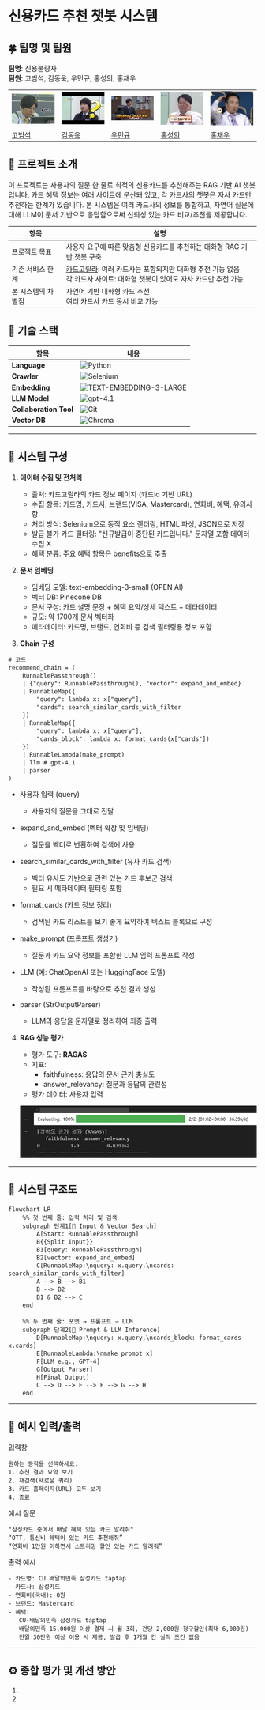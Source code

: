 # 신용카드 추천 챗봇 시스템

## 🍀 팀명 및 팀원

**팀명**: 신용불량자  
**팀원**: 고범석, 김동욱, 우민규, 홍성의, 홍채우

<table>
  <tr>
    <td><img src="./figure/profile_범석.png" width="250"/></td>
    <td><img src="./figure/profile_동욱.png" width="250"/></td>
    <td><img src="./figure/profile_민규.png" width="250"/></td>
    <td><img src="./figure/profile_성의.png" width="250"/></td>
    <td><img src="./figure/profile_채우.jpg" width="250"/></td>
  </tr>
  <tr>
    <td><a href="https://github.com/qjazk0000">고범석</a></td>
    <td><a href="https://github.com/boogiewooki02">김동욱</a></td>
    <td><a href="https://github.com/mingyu-oo">우민규</a></td>
    <td><a href="https://github.com/seonguihong">홍성의</a></td>
    <td><a href="https://github.com/HCWDDD">홍채우</a></td>
  </tr>
</table>

## 📌 프로젝트 소개

이 프로젝트는 사용자의 질문 한 줄로 최적의 신용카드를 추천해주는 RAG 기반 AI 챗봇입니다.
카드 혜택 정보는 여러 사이트에 분산돼 있고, 각 카드사의 챗봇은 자사 카드만 추천하는 한계가 있습니다.
본 시스템은 여러 카드사의 정보를 통합하고, 자연어 질문에 대해 LLM이 문서 기반으로 응답함으로써 신뢰성 있는 카드 비교/추천을 제공합니다.

| 항목               | 설명                                                                                                                                                       |
| ------------------ | ---------------------------------------------------------------------------------------------------------------------------------------------------------- |
| 프로젝트 목표      | 사용자 요구에 따른 맞춤형 신용카드를 추천하는 대화형 RAG 기반 챗봇 구축                                                                                    |
| 기존 서비스 한계   | [카드고릴라](https://www.card-gorilla.com): 여러 카드사는 포함되지만 대화형 추천 기능 없음<br>각 카드사 사이트: 대화형 챗봇이 있어도 자사 카드만 추천 가능 |
| 본 시스템의 차별점 | 자연어 기반 대화형 카드 추천<br>여러 카드사 카드 동시 비교 가능                                                                                            |

## 🔨 기술 스택

| 항목                   | 내용                                                                                                                         |
| ---------------------- | ---------------------------------------------------------------------------------------------------------------------------- |
| **Language**           | ![Python](https://img.shields.io/badge/Python-265573?style=for-the-badge&logo=python&logoColor=white)                        |
| **Crawler**            | ![Selenium](https://img.shields.io/badge/Selenium-67BF4E?style=for-the-badge&logo=selenium&logoColor=white)                  |
| **Embedding**          | ![TEXT-EMBEDDING-3-LARGE](https://img.shields.io/badge/TEXT--EMBEDDING--3--small-353535?style=for-the-badge&logoColor=white) |
| **LLM Model**          | ![gpt-4.1](https://img.shields.io/badge/gpt--4.1-4B91FF?style=for-the-badge&logo=openai&logoColor=white)                     |
| **Collaboration Tool** | ![Git](https://img.shields.io/badge/Git-F05032?style=for-the-badge&logo=git&logoColor=white)                                 |
| **Vector DB**          | ![Chroma](https://img.shields.io/badge/Pinecone-ff5c83?style=for-the-badge&logo=databricks&logoColor=white)                  |

---

## 📂 시스템 구성

1. **데이터 수집 및 전처리**

   - 출처: 카드고릴라의 카드 정보 페이지 (카드id 기반 URL)
   - 수집 항목: 카드명, 카드사, 브랜드(VISA, Mastercard), 연회비, 혜택, 유의사항
   - 처리 방식: Selenium으로 동적 요소 렌더링, HTML 파싱, JSON으로 저장
   - 발급 불가 카드 필터링: "신규발급이 중단된 카드입니다." 문자열 포함 데이터 수집 X
   - 혜택 분류: 주요 혜택 항목은 benefits으로 추출

2. **문서 임베딩**

   - 임베딩 모델: text-embedding-3-small (OPEN AI)
   - 벡터 DB: Pinecone DB
   - 문서 구성: 카드 설명 문장 + 혜택 요약/상세 텍스트 + 메타데이터
   - 규모: 약 1700개 문서 벡터화
   - 메타데이터: 카드명, 브랜드, 연회비 등 검색 필터링용 정보 포함

3. **Chain 구성**

```
# 코드
recommend_chain = (
    RunnablePassthrough()
    | {"query": RunnablePassthrough(), "vector": expand_and_embed}
    | RunnableMap({
        "query": lambda x: x["query"],
        "cards": search_similar_cards_with_filter
    })
    | RunnableMap({
        "query": lambda x: x["query"],
        "cards_block": lambda x: format_cards(x["cards"])
    })
    | RunnableLambda(make_prompt)
    | llm # gpt-4.1
    | parser
)
```

<!-- ![체인 이미지](./figure/rag_chain.png) -->

- 사용자 입력 (query)

  - 사용자의 질문을 그대로 전달

- expand_and_embed (벡터 확장 및 임베딩)

  - 질문을 벡터로 변환하여 검색에 사용

- search_similar_cards_with_filter (유사 카드 검색)

  - 벡터 유사도 기반으로 관련 있는 카드 후보군 검색
  - 필요 시 메타데이터 필터링 포함

- format_cards (카드 정보 정리)

  - 검색된 카드 리스트를 보기 좋게 요약하여 텍스트 블록으로 구성

- make_prompt (프롬프트 생성기)

  - 질문과 카드 요약 정보를 포함한 LLM 입력 프롬프트 작성

- LLM (예: ChatOpenAI 또는 HuggingFace 모델)

  - 작성된 프롬프트를 바탕으로 추천 결과 생성

- parser (StrOutputParser)
  - LLM의 응답을 문자열로 정리하여 최종 출력

4. **RAG 성능 평가**

   - 평가 도구: **RAGAS**
   - 지표:
     - faithfulness: 응답의 문서 근거 충실도
     - answer_relevancy: 질문과 응답의 관련성
   - 평가 데이터: 사용자 입력

   ![ragas 이미지](./figure/ragas.png)

---

## 🧩 시스템 구조도

```mermaid
flowchart LR
    %% 첫 번째 줄: 입력 처리 및 검색
    subgraph 단계1[🧩 Input & Vector Search]
        A[Start: RunnablePassthrough]
        B{{Split Input}}
        B1[query: RunnablePassthrough]
        B2[vector: expand_and_embed]
        C[RunnableMap:\nquery: x.query,\ncards: search_similar_cards_with_filter]
        A --> B --> B1
        B --> B2
        B1 & B2 --> C
    end

    %% 두 번째 줄: 포맷 → 프롬프트 → LLM
    subgraph 단계2[🧠 Prompt & LLM Inference]
        D[RunnableMap:\nquery: x.query,\ncards_block: format_cards x.cards]
        E[RunnableLambda:\nmake_prompt x]
        F[LLM e.g., GPT-4]
        G[Output Parser]
        H[Final Output]
        C --> D --> E --> F --> G --> H
    end
```

---

## 💬 예시 입력/출력

입력창

```
원하는 동작을 선택하세요:
1. 추천 결과 요약 보기
2. 재검색(새로운 쿼리)
3. 카드 홈페이지(URL) 모두 보기
4. 종료
```

예시 질문

```
"삼성카드 중에서 배달 혜택 있는 카드 알려줘"
“OTT, 통신비 혜택이 있는 카드 추천해줘”
“연회비 1만원 이하면서 스트리밍 할인 있는 카드 알려줘”
```

출력 예시

```
- 카드명: CU 배달의민족 삼성카드 taptap
- 카드사: 삼성카드
- 연회비(국내): 0원
- 브랜드: Mastercard
- 혜택:
   CU·배달의민족 삼성카드 taptap
   배달의민족 15,000원 이상 결제 시 월 3회, 건당 2,000원 청구할인(최대 6,000원)
   전월 30만원 이상 이용 시 제공, 발급 후 1개월 간 실적 조건 없음
```

---

## ⚙️ 종합 평가 및 개선 방안

1.
2.
